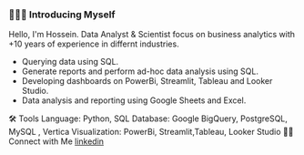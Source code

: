 ### 🙋🏻‍♂️ Introducing Myself


Hello, I'm Hossein. Data Analyst & Scientist focus on business analytics with +10 years of experience in differnt industries. 


* Querying data using SQL.
* Generate reports and perform ad-hoc data analysis using SQL.
* Developing dashboards on PowerBi, Streamlit, Tableau and Looker Studio.
* Data analysis and reporting using Google Sheets and Excel.

🛠️ Tools
Language: Python, SQL
Database: Google BigQuery, PostgreSQL, MySQL , Vertica
Visualization: PowerBi, Streamlit,Tableau, Looker Studio
👋🏻 Connect with Me
[linkedin](https://www.linkedin.com/in/hossein-mortazavi/)


<!--
**h0ssein2011/h0ssein2011** is a ✨ _special_ ✨ repository because its `README.md` (this file) appears on your GitHub profile.

Here are some ideas to get you started:

- 🔭 I’m currently working on ...
- 🌱 I’m currently learning ...
- 👯 I’m looking to collaborate on ...
- 🤔 I’m looking for help with ...
- 💬 Ask me about ...
- 📫 How to reach me: ...
- 😄 Pronouns: ...
- ⚡ Fun fact: ...
-->
